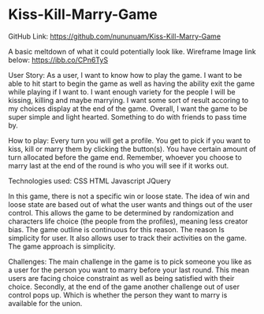 # Kiss-Kill-Marry-Game
GitHub Link:
https://github.com/nununuam/Kiss-Kill-Marry-Game

A basic meltdown of what it could potentially look like. Wireframe Image link below:
    https://ibb.co/CPn6TyS

User Story:
As a user, I want to know how to play the game. I want to be able to hit start to begin the game as well as having the ability exit the game while playing if I want to. I want enough variety for the people I will be kissing, killing and maybe marrying. I want some sort of result accoring to my choices display at the end of the game. Overall, I want the game to be super simple and light hearted. Something to do with friends to pass time by.

How to play:
Every turn you will get a profile. You get to pick if you want to kiss, kill or marry them by clicking the button(s). You have certain amount of turn allocated before the game end. 
Remember, whoever you choose to marry last at the end of the round is who you will see if it works out.

Technologies used:
CSS
HTML
Javascript
JQuery

In this game, there is not a specific win or loose state. The idea of win and loose state are based out of what the user wants and things out of the user control. This allows the game to be determined by randomization and characters life choice (the people from the profiles), meaning less creator bias. The game outline is continuous for this reason. The reason Is simplicity for user. It also allows user to track their activities on the game. The game approach is simplicity.

Challenges:
The main challenge in the game is to pick someone you like as a user for the person you want to marry before your last round. This mean users are facing choice constraint as well as being satisfied with their choice. Secondly, at the end of the game another challenge out of user control pops up. Which is whether the person they want to marry is available for the union.
